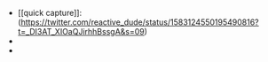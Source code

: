 - [[quick capture]]:(https://twitter.com/reactive_dude/status/1583124550195490816?t=_DI3AT_XIOaQJirhhBssgA&s=09)
- []()
-